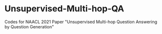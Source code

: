 # Unsupervised-Multi-hop-QA
Codes for NAACL 2021 Paper "Unsupervised Multi-hop Question Answering by Question Generation"
